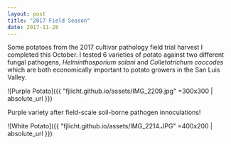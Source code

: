 ```yaml
---
layout: post
title: "2017 Field Season"
date: 2017-11-28
---
```


Some potatoes from the 2017 cultivar pathology field trial harvest I completed this October. I tested 6 varieties of potato against two different fungal pathogens, *Helminthosporium solani* and *Colletotrichum coccodes* which are both economically important to potato growers in the San Luis Valley.


![Purple Potato]({{ "fjlicht.github.io/assets/IMG_2209.jpg" =300x300 | absolute_url }})

Purple variety after field-scale soil-borne pathogen innoculations!


![White Potato]({{ "fjlicht.github.io/assets/IMG_2214.JPG" =400x200 | absolute_url }})
